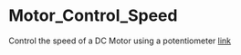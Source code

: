 # Motor_Control_Speed
Control the speed of a DC Motor using a potentiometer
[link](https://drive.google.com/file/d/1uFGDPzmsL4a82O4M5qjAlFLpKjMZGFxe/view?usp=sharing)
